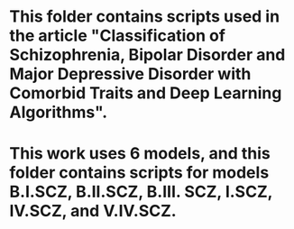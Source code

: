 # This folder contains scripts used in the article "Classification of Schizophrenia, Bipolar Disorder and Major Depressive Disorder with Comorbid Traits and Deep Learning Algorithms". 
# This work uses 6 models, and this folder contains scripts for models B.I.SCZ, B.II.SCZ, B.III. SCZ, I.SCZ, IV.SCZ, and V.IV.SCZ. 
